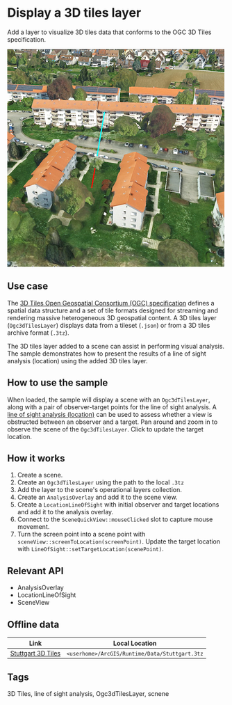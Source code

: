 # Display a 3D tiles layer

Add a layer to visualize 3D tiles data that conforms to the OGC 3D Tiles specification.

![](screenshot.png)

## Use case

The [3D Tiles Open Geospatial Consortium (OGC) specification](https://www.ogc.org/standard/3DTiles) defines a spatial data structure and a set of tile formats designed for streaming and rendering massive heterogeneous 3D geospatial content. A 3D tiles layer (`Ogc3dTilesLayer`) displays data from a tileset (`.json`) or from a 3D tiles archive format (`.3tz`).

The 3D tiles layer added to a scene can assist in performing visual analysis. The sample demonstrates how to present the results of a line of sight analysis (location) using the added 3D tiles layer.

## How to use the sample

When loaded, the sample will display a scene with an `Ogc3dTilesLayer`, along with a pair of observer-target points for the line of sight analysis. A [line of sight analysis (location)](https://github.com/Esri/arcgis-maps-sdk-samples-qt/tree/main/ArcGISRuntimeSDKQt_CppSamples/Analysis/LineOfSightLocation) can be used to assess whether a view is obstructed between an observer and a target. Pan around and zoom in to observe the scene of the `Ogc3dTilesLayer`. Click to update the target location.


## How it works

1. Create a scene.
2. Create an `Ogc3dTilesLayer` using the path to the local `.3tz`
3. Add the layer to the scene's operational layers collection.
4. Create an `AnalysisOverlay` and add it to the scene view.
5. Create a `LocationLineOfSight` with initial observer and target locations and add it to the analysis overlay.
6. Connect to the `SceneQuickView::mouseClicked` slot to capture mouse movement. 
7. Turn the screen point into a scene point with `sceneView::screenToLocation(screenPoint)`.
Update the target location with `LineOfSight::setTargetLocation(scenePoint)`.

## Relevant API

* AnalysisOverlay
* LocationLineOfSight
* SceneView


## Offline data

Link | Local Location
---------|-------|
|[Stuttgart 3D Tiles]()|`<userhome>/ArcGIS/Runtime/Data/Stuttgart.3tz`|


## Tags

3D Tiles, line of sight analysis, Ogc3dTilesLayer, scnene

